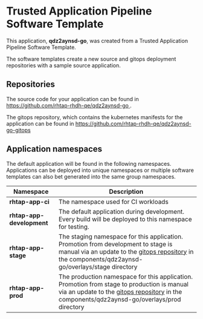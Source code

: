 # Trusted Application Pipeline Software Template

This application, **qdz2aynsd-go**, was created from a Trusted Application Pipeline Software Template.

The software templates create a new source and gitops deployment repositories with a sample source application. 

## Repositories

The source code for your application can be found in [https://github.com/rhtap-rhdh-qe/qdz2aynsd-go ](https://github.com/rhtap-rhdh-qe/qdz2aynsd-go ).
 
The gitops repository, which contains the kubernetes manifests for the application can be found in 
[https://github.com/rhtap-rhdh-qe/qdz2aynsd-go-gitops ](https://github.com/rhtap-rhdh-qe/qdz2aynsd-go-gitops ) 

## Application namespaces 

The default application will be found in the following namespaces. Applications can be deployed into unique namespaces or multiple software templates can also bet generated into the same group namespaces.  

|  Namespace   |  Description   |  
| -------- | -------- |
| **rhtap-app-ci** | The namespace used for CI workloads |
| **rhtap-app-development** | The default application during development. Every build will be deployed to this namespace for testing. |
| **rhtap-app-stage** | The staging namespace for this application. Promotion from development to stage is manual via an update to the [gitops repository](https://github.com/rhtap-rhdh-qe/qdz2aynsd-go-gitops ) in the components/qdz2aynsd-go/overlays/stage directory |
| **rhtap-app-prod** | The production namespace for this application. Promotion from stage to production is manual via an update to the [gitops repository](https://github.com/rhtap-rhdh-qe/qdz2aynsd-go-gitops ) in the components/qdz2aynsd-go/overlays/prod directory |